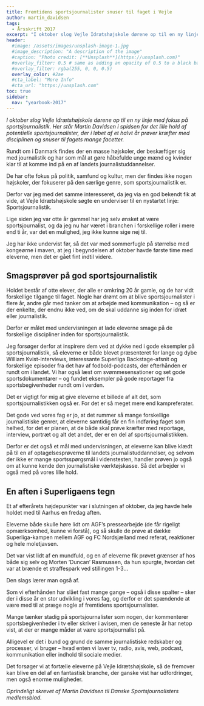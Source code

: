 ```yaml
---
title: Fremtidens sportsjournalister snuser til faget i Vejle
author: martin_davidsen
tags:
  - Årsskrift 2017
excerpt: "I oktober slog Vejle Idrætshøjskole dørene op til en ny linje med fokus på sportsjournalistik. Her står Martin Davidsen i spidsen for det lille hold af potentielle sportsjournalister, der i løbet af et halvt år prøver kræfter med disciplinen og snuser til fagets mange facetter."
header:
  #image: /assets/images/unsplash-image-1.jpg
  #image_description: "A description of the image"
  #caption: "Photo credit: [**Unsplash**](https://unsplash.com)"
  #overlay_filter: 0.5 # same as adding an opacity of 0.5 to a black background
  #overlay_filter: rgba(255, 0, 0, 0.5)
  overlay_color: #2ae
  #cta_label: "More Info"
  #cta_url: "https://unsplash.com"
toc: true
sidebar:
  nav: "yearbook-2017"
---
```


*I oktober slog Vejle Idrætshøjskole dørene op til en ny linje med fokus på sportsjournalistik. Her står Martin Davidsen i spidsen for det lille hold af potentielle sportsjournalister, der i løbet af et halvt år prøver kræfter med disciplinen og snuser til fagets mange facetter.*

Rundt om i Danmark findes der en masse højskoler, der beskæftiger sig med journalistik og har som mål at gøre håbefulde unge mænd og kvinder klar til at komme ind på en af landets journalistuddannelser. 

De har ofte fokus på politik, samfund og kultur, men der findes ikke nogen højskoler, der fokuserer på den særlige genre, som sportsjournalistik er. 

Derfor var jeg med det samme interesseret, da jeg via en god bekendt fik at vide, at Vejle Idrætshøjskole søgte en underviser til en nystartet linje: Sportsjournalistik. 

Lige siden jeg var otte år gammel har jeg selv ønsket at være sportsjournalist, og da jeg nu har været i branchen i forskellige roller i mere end ti år, var det en mulighed, jeg ikke kunne sige nej til. 

Jeg har ikke undervist før, så det var med sommerfugle på størrelse med kongeørne i maven, at jeg i begyndelsen af oktober havde første time med eleverne, men det er gået fint indtil videre. 

## Smagsprøver på god sportsjournalistik

Holdet består af otte elever, der alle er omkring 20 år gamle, og de har vidt forskellige tilgange til faget. Nogle har drømt om at blive sportsjournalister i flere år, andre går med tanker om at arbejde med kommunikation – og så er der enkelte, der endnu ikke ved, om de skal uddanne sig inden for idræt eller journalistik. 

Derfor er målet med undervisningen at lade eleverne smage på de forskellige discipliner inden for sportsjournalistik.

Jeg forsøger derfor at inspirere dem ved at dykke ned i gode eksempler på sportsjournalistik, så eleverne er både blevet præsenteret for lange og dybe William Kvist-interviews, interessante Superliga Backstage-afsnit og forskellige episoder fra det hav af fodbold-podcasts, der efterhånden er rundt om i landet. Vi har også læst om svømmesensationer og set gode sportsdokumentarer – og fundet eksempler på gode reportager fra sportsbegivenheder rundt om i verden. 

Det er vigtigt for mig at give eleverne et billede af alt det, som sportsjournalistikken også er. For det er så meget mere end kampreferater.  

Det gode ved vores fag er jo, at det rummer så mange forskellige journalistiske genrer, at eleverne samtidig får en fin indføring faget som helhed, for det er planen, at de både skal prøve kræfter med reportage, interview, portræt og alt det andet, der er en del af sportsjournalistikken. 

Derfor er det også et mål med undervisningen, at eleverne kan blive klædt på til en af optagelsesprøverne til landets journalistuddannelser, og selvom der ikke er mange sportsspørgsmål i videnstesten, handler prøven jo også om at kunne kende den journalistiske værktøjskasse. Så det arbejder vi også med på vores lille hold. 

## En aften i Superligaens tegn

Et af efterårets højdepunkter var i slutningen af oktober, da jeg havde hele holdet med til Aarhus en fredag aften. 

Eleverne både skulle høre lidt om AGF’s pressearbejde (de får rigeligt opmærksomhed, kunne vi forstå), og så skulle de prøve at dække Superliga-kampen mellem AGF og FC Nordsjælland med referat, reaktioner og hele moletjavsen. 

Det var vist lidt af en mundfuld, og en af eleverne fik prøvet grænser af hos både sig selv og Morten ’Duncan’ Rasmussen, da hun spurgte, hvordan det var at brænde et straffespark ved stillingen 1-3...

Den slags lærer man også af.

Som vi efterhånden har slået fast mange gange – også i disse spalter – sker der i disse år en stor udvikling i vores fag, og derfor er det spændende at være med til at præge nogle af fremtidens sportsjournalister. 

Mange tænker stadig på sportsjournalister som nogen, der kommenterer sportsbegivenheder i tv eller skriver i avisen, men de seneste år har netop vist, at der er mange måder at være sportsjournalist på. 

Alligevel  er det i bund og grund de samme journalistiske redskaber og processer, vi bruger – hvad enten vi laver tv, radio, avis, web, podcast, kommunikation eller indhold til sociale medier. 

Det forsøger vi at fortælle eleverne på Vejle Idrætshøjskole, så de fremover kan blive en del af en fantastisk branche, der ganske vist har udfordringer, men også enorme muligheder. 

_Oprindeligt skrevet af Martin Davidsen til Danske Sportsjournalisters medlemsblad._
